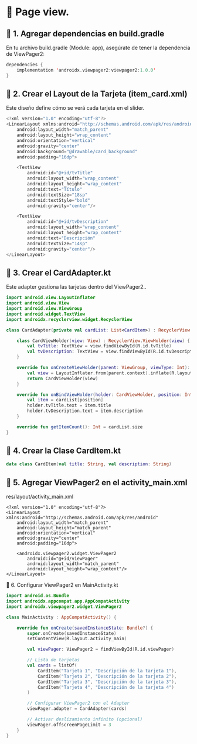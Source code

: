 # 📌 Page view.

## 🔹 1. Agregar dependencias en build.gradle
En tu archivo build.gradle (Module: app), asegúrate de tener la dependencia de ViewPager2:
```kotlin
dependencies {
    implementation 'androidx.viewpager2:viewpager2:1.0.0'
}
```

## 🔹 2. Crear el Layout de la Tarjeta (item_card.xml)
Este diseño define cómo se verá cada tarjeta en el slider.
```kotlin
<?xml version="1.0" encoding="utf-8"?>
<LinearLayout xmlns:android="http://schemas.android.com/apk/res/android"
    android:layout_width="match_parent"
    android:layout_height="wrap_content"
    android:orientation="vertical"
    android:gravity="center"
    android:background="@drawable/card_background"
    android:padding="16dp">

    <TextView
        android:id="@+id/tvTitle"
        android:layout_width="wrap_content"
        android:layout_height="wrap_content"
        android:text="Título"
        android:textSize="18sp"
        android:textStyle="bold"
        android:gravity="center"/>

    <TextView
        android:id="@+id/tvDescription"
        android:layout_width="wrap_content"
        android:layout_height="wrap_content"
        android:text="Descripción"
        android:textSize="14sp"
        android:gravity="center"/>
</LinearLayout>
```

## 🔹 3. Crear el CardAdapter.kt
Este adapter gestiona las tarjetas dentro del ViewPager2..
```kotlin
import android.view.LayoutInflater
import android.view.View
import android.view.ViewGroup
import android.widget.TextView
import androidx.recyclerview.widget.RecyclerView

class CardAdapter(private val cardList: List<CardItem>) : RecyclerView.Adapter<CardAdapter.CardViewHolder>() {

    class CardViewHolder(view: View) : RecyclerView.ViewHolder(view) {
        val tvTitle: TextView = view.findViewById(R.id.tvTitle)
        val tvDescription: TextView = view.findViewById(R.id.tvDescription)
    }

    override fun onCreateViewHolder(parent: ViewGroup, viewType: Int): CardViewHolder {
        val view = LayoutInflater.from(parent.context).inflate(R.layout.item_card, parent, false)
        return CardViewHolder(view)
    }

    override fun onBindViewHolder(holder: CardViewHolder, position: Int) {
        val item = cardList[position]
        holder.tvTitle.text = item.title
        holder.tvDescription.text = item.description
    }

    override fun getItemCount(): Int = cardList.size
}
```

## 🔹 4. Crear la Clase CardItem.kt
```kotlin
data class CardItem(val title: String, val description: String)
```

## 🔹 5. Agregar ViewPager2 en el activity_main.xml
res/layout/activity_main.xml
```
<?xml version="1.0" encoding="utf-8"?>
<LinearLayout xmlns:android="http://schemas.android.com/apk/res/android"
    android:layout_width="match_parent"
    android:layout_height="match_parent"
    android:orientation="vertical"
    android:gravity="center"
    android:padding="16dp">

    <androidx.viewpager2.widget.ViewPager2
        android:id="@+id/viewPager"
        android:layout_width="match_parent"
        android:layout_height="wrap_content"/>
</LinearLayout>
```

🔹 6. Configurar ViewPager2 en MainActivity.kt
```kotlin
import android.os.Bundle
import androidx.appcompat.app.AppCompatActivity
import androidx.viewpager2.widget.ViewPager2

class MainActivity : AppCompatActivity() {

    override fun onCreate(savedInstanceState: Bundle?) {
        super.onCreate(savedInstanceState)
        setContentView(R.layout.activity_main)

        val viewPager: ViewPager2 = findViewById(R.id.viewPager)

        // Lista de tarjetas
        val cards = listOf(
            CardItem("Tarjeta 1", "Descripción de la tarjeta 1"),
            CardItem("Tarjeta 2", "Descripción de la tarjeta 2"),
            CardItem("Tarjeta 3", "Descripción de la tarjeta 3"),
            CardItem("Tarjeta 4", "Descripción de la tarjeta 4")
        )

        // Configurar ViewPager2 con el Adapter
        viewPager.adapter = CardAdapter(cards)

        // Activar deslizamiento infinito (opcional)
        viewPager.offscreenPageLimit = 3
    }
}
```
